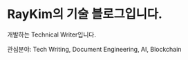 # RayKim의 기술 블로그입니다.
개발하는 Technical Writer입니다.

관심분야: Tech Writing, Document Engineering, AI, Blockchain


